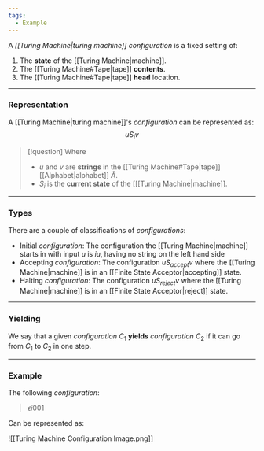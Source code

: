 ```yaml
---
tags:
  - Example
---
```

A _[[Turing Machine|turing machine]] configuration_ is a fixed setting of:
1. The **state** of the [[Turing Machine|machine]].
2. The [[Turing Machine#Tape|tape]] **contents**.
3. The [[Turing Machine#Tape|tape]] **head** location.

---
### Representation
A [[Turing Machine|turing machine]]'s _configuration_ can be represented as:
$$u S_i v$$
> [!question] Where
> - $u$ and $v$ are **strings** in the [[Turing Machine#Tape|tape]] [[Alphabet|alphabet]] $\tilde A$.
> - $S_i$ is the **current state** of the [[[Turing Machine|machine]].

---
### Types
There are a couple of classifications of _configurations_:
- Initial _configuration_: The configuration the [[Turing Machine|machine]] starts in with input $u$ is $iu$, having no string on the left hand side
- Accepting _configuration_: The configuration $u S_{accept} v$ where the [[Turing Machine|machine]] is in an [[Finite State Acceptor|accepting]] state.
- Halting _configuration_: The configuration $u S_{reject} v$ where the [[Turing Machine|machine]] is in an [[Finite State Acceptor|reject]] state.

---
### Yielding
We say that a given _configuration_ $C_1$ **yields** _configuration_ $C_2$ if it can go from $C_1$ to $C_2$ in one step.

---
### Example
The following _configuration_:

> $\epsilon i 001$ 

Can be represented as:

![[Turing Machine Configuration Image.png]]

